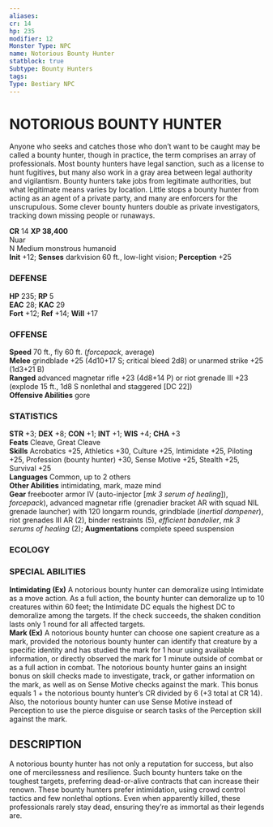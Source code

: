```yaml
---
aliases: 
cr: 14
hp: 235
modifier: 12
Monster Type: NPC
name: Notorious Bounty Hunter
statblock: true
Subtype: Bounty Hunters
tags: 
Type: Bestiary NPC
---
```

# NOTORIOUS BOUNTY HUNTER
Anyone who seeks and catches those who don’t want to be caught may be called a bounty hunter, though in practice, the term comprises an array of professionals. Most bounty hunters have legal sanction, such as a license to hunt fugitives, but many also work in a gray area between legal authority and vigilantism. Bounty hunters take jobs from legitimate authorities, but what legitimate means varies by location. Little stops a bounty hunter from acting as an agent of a private party, and many are enforcers for the unscrupulous. Some clever bounty hunters double as private investigators, tracking down missing people or runaways.

**CR** 14
**XP 38,400**  
Nuar  
N Medium monstrous humanoid  
**Init** +12; **Senses** darkvision 60 ft., low-light vision; **Perception** +25  

### DEFENSE

**HP** 235; **RP** 5  
**EAC** 28; **KAC** 29  
**Fort** +12; **Ref** +14; **Will** +17  

### OFFENSE

**Speed** 70 ft., fly 60 ft. (_forcepack_, average)  
**Melee** grindblade +25 (4d10+17 S; critical bleed 2d8) or unarmed strike +25 (1d3+21 B)  
**Ranged** advanced magnetar rifle +23 (4d8+14 P) or riot grenade III +23 (explode 15 ft., 1d8 S nonlethal and staggered \[DC 22\])  
**Offensive Abilities** gore

### STATISTICS

**STR** +3; **DEX** +8; **CON** +1; **INT** +1; **WIS** +4; **CHA** +3  
**Feats** Cleave, Great Cleave  
**Skills** Acrobatics +25, Athletics +30, Culture +25, Intimidate +25, Piloting +25, Profession (bounty hunter) +30, Sense Motive +25, Stealth +25, Survival +25  
**Languages** Common, up to 2 others  
**Other Abilities** intimidating, mark, maze mind  
**Gear** freebooter armor IV (auto-injector \[_mk 3 serum of healing_\]), _forcepack_), advanced magnetar rifle (grenadier bracket AR with squad NIL grenade launcher) with 120 longarm rounds, grindblade (_inertial dampener_), riot grenades III AR (2), binder restraints (5), _efficient bandolier_, _mk 3 serums of healing_ (2); **Augmentations** complete speed suspension

### ECOLOGY

### SPECIAL ABILITIES

**Intimidating (Ex)** A notorious bounty hunter can demoralize using Intimidate as a move action. As a full action, the bounty hunter can demoralize up to 10 creatures within 60 feet; the Intimidate DC equals the highest DC to demoralize among the targets. If the check succeeds, the shaken condition lasts only 1 round for all affected targets.  
**Mark (Ex)** A notorious bounty hunter can choose one sapient creature as a mark, provided the notorious bounty hunter can identify that creature by a specific identity and has studied the mark for 1 hour using available information, or directly observed the mark for 1 minute outside of combat or as a full action in combat. The notorious bounty hunter gains an insight bonus on skill checks made to investigate, track, or gather information on the mark, as well as on Sense Motive checks against the mark. This bonus equals 1 + the notorious bounty hunter’s CR divided by 6 (+3 total at CR 14). Also, the notorious bounty hunter can use Sense Motive instead of Perception to use the pierce disguise or search tasks of the Perception skill against the mark.

## DESCRIPTION

A notorious bounty hunter has not only a reputation for success, but also one of mercilessness and resilience. Such bounty hunters take on the toughest targets, preferring dead-or-alive contracts that can increase their renown. These bounty hunters prefer intimidation, using crowd control tactics and few nonlethal options. Even when apparently killed, these professionals rarely stay dead, ensuring they’re as immortal as their legends are.
